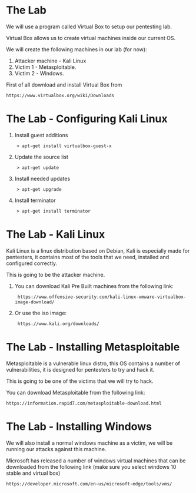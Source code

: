 # The Lab

We will use a program called Virtual Box to setup our pentesting lab.

Virtual Box allows us to create virtual machines inside our current OS.

We will create the following machines in our lab (for now):

1. Attacker machine - Kali Linux
2. Victim 1 - Metasploitable.
3. Victim 2 - Windows.

First of all download and install Virtual Box from

    https://www.virtualbox.org/wiki/Downloads

# The Lab - Configuring Kali Linux

1. Install guest additions

```
    > apt-get install virtualbox-guest-x
```
2. Update the source list

```
    > apt-get update
```
3. Install needed updates

```
    > apt-get upgrade
```
4. Install terminator
```
    > apt-get install terminator
```

# The Lab - Kali Linux

Kali Linux is a linux distribution based on Debian, Kali is especially made for
pentesters, it contains most of the tools that we need, installed and configured
correctly.

This is going to be the attacker machine.

1. You can download Kali Pre Built machines from the following link:

        https://www.offensive-security.com/kali-linux-vmware-virtualbox-image-download/

2. Or use the iso image:

        https://www.kali.org/downloads/

# The Lab - Installing Metasploitable

Metasploitable is a vulnerable linux distro, this OS contains a number of
vulnerabilities, it is designed for pentesters to try and hack it.

This is going to be one of the victims that we will try to hack.

You can download Metasploitable from the following link:

    https://information.rapid7.com/metasploitable-download.html


# The Lab - Installing Windows

We will also install a normal windows machine as a victim, we will be
running our attacks against this machine.

Microsoft has released a number of windows virtual machines that can
be downloaded from the following link (make sure you select windows 10
stable and virtual box)

	https://developer.microsoft.com/en-us/microsoft-edge/tools/vms/

<!--stackedit_data:
eyJoaXN0b3J5IjpbLTE0MjEwMDg2MjksLTEzMzk5ODA2NzFdfQ
==
-->